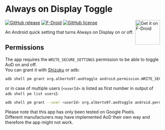 # Always on Display Toggle

[<img src="https://fdroid.gitlab.io/artwork/badge/get-it-on.png"
     alt="Get it on F-Droid"
     height="80"
     align="right">](https://f-droid.org/packages/org.alberto97.aodtoggle/)

[![GitHub release](https://img.shields.io/github/release/Alberto97/AlwaysOnDisplayToggle.svg?logo=github)](https://github.com/Alberto97/AlwaysOnDisplayToggle/releases/latest)
[![F-Droid](https://img.shields.io/f-droid/v/org.alberto97.aodtoggle.svg?logo=F-Droid)](https://f-droid.org/en/packages/org.alberto97.aodtoggle/)
[![GitHub license](https://img.shields.io/github/license/Alberto97/AlwaysOnDisplayToggle)](https://github.com/Alberto97/AlwaysOnDisplayToggle/blob/master/LICENSE)

An Android quick setting that turns Always on Display on or off.

## Permissions

The app requires the ```WRITE_SECURE_SETTINGS``` permission to be able to toggle AoD on and off.\
You can grant it with [Shizuku](https://shizuku.rikka.app/) or adb:

```bash
adb shell pm grant org.alberto97.aodtoggle android.permission.WRITE_SECURE_SETTINGS
```
or in case of multiple users (`<userId>` is listed as first number in output of `adb shell pm list users`):
```bash
adb shell pm grant --user <userId> org.alberto97.aodtoggle android.permission.WRITE_SECURE_SETTINGS
```

Please note that this app has only been tested on Google Pixels.\
Different manufacturers may have implemented AoD their own way and therefore the app might not work.
